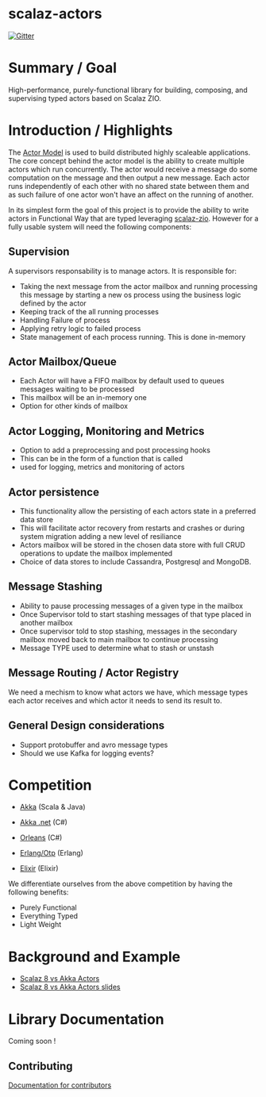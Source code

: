 # scalaz-actors

[![Gitter](https://badges.gitter.im/scalaz/scalaz-actors.svg)](https://gitter.im/scalaz/scalaz-actors?utm_source=badge&utm_medium=badge&utm_campaign=pr-badge&utm_content=badge)

# Summary / Goal
High-performance, purely-functional library for building, composing, and supervising typed actors based on Scalaz ZIO.

# Introduction / Highlights
The [Actor Model](https://en.wikipedia.org/wiki/Actor_model) is used to build distributed highly scaleable applications. The core concept behind the actor model is the ability to create multiple actors which run concurrently. The actor would receive a message do some computation on the message and then output a new message. Each actor runs independently of each other with no shared state between them and as such failure of one actor won't have an affect on the running of another.

In its simplest form the goal of this project is to provide the ability to write actors in Functional Way that are typed leveraging [scalaz-zio](https://github.com/scalaz/scalaz-zio). However for a fully usable system will need the following components:

## Supervision
A supervisors responsability is to manage actors. It is responsible for: 

- Taking the next message from the actor mailbox and running processing this message by starting a new os process using the business logic defined by the actor
- Keeping track of the all running processes
- Handling Failure of process
- Applying retry logic to failed process
- State management of each process running. This is done in-memory

## Actor Mailbox/Queue
- Each Actor will have a FIFO mailbox by default used to queues messages waiting to be processed
- This mailbox will be an in-memory one
- Option for other kinds of mailbox

## Actor Logging, Monitoring and Metrics
- Option to add a preprocessing and post processing hooks
- This can be in the form of a function that is called
- used for logging, metrics and monitoring of actors

## Actor persistence
- This functionality allow the persisting of each actors state in a preferred data store
- This will facilitate actor recovery from restarts and crashes or during system migration adding a new level of resiliance
- Actors mailbox will be stored in the chosen data store with full CRUD operations to update the mailbox implemented
- Choice of data stores to include Cassandra, Postgresql and MongoDB.

## Message Stashing
- Ability to pause processing messages of a given type in the mailbox
- Once Supervisor told to start stashing messages of that type placed in another mailbox
- Once supervisor told to stop stashing, messages in the secondary mailbox moved back to main mailbox to continue processing
- Message TYPE used to determine what to stash or unstash

## Message Routing / Actor Registry
We need a mechism to know what actors we have, which message types each actor
receives and which actor it needs to send its result to.

## General Design considerations
- Support protobuffer and avro message types
- Should we use Kafka for logging events? 

# Competition
- [Akka](https://akka.io) (Scala & Java)

- [Akka .net](https://getakka.net) (C#)

- [Orleans](https://dotnet.github.io/orleans/) (C#)

- [Erlang/Otp](http://www.erlang.org) (Erlang)

- [Elixir](https://elixir-lang.org) (Elixir)

We differentiate ourselves from the above competition by having the following benefits: 
- Purely Functional
- Everything Typed
- Light Weight

# Background and Example

- [Scalaz 8 vs Akka Actors](https://www.youtube.com/watch?v=Eihz7kqn6mU)
- [Scalaz 8 vs Akka Actors slides](https://www.slideshare.net/jdegoes/scalaz-8-vs-akka-actors)

# Library Documentation
Coming soon !

## Contributing
[Documentation for contributors](CONTRIBUTING.md)

